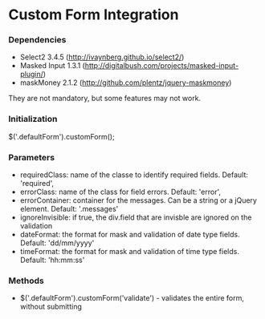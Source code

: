Custom Form Integration
===========

### Dependencies

* Select2 3.4.5 (http://ivaynberg.github.io/select2/)
* Masked Input 1.3.1 (http://digitalbush.com/projects/masked-input-plugin/)
* maskMoney 2.1.2 (http://github.com/plentz/jquery-maskmoney)

They are not mandatory, but some features may not work.

### Initialization

$('.defaultForm').customForm();

### Parameters

* requiredClass: name of the classe to identify required fields. Default: 'required',
* errorClass: name of the class for field errors. Default: 'error',
* errorContainer: container for the messages. Can be a string or a jQuery element. Default: '.messages'
* ignoreInvisible: if true, the div.field that are invisble are ignored on the validation
* dateFormat: the format for mask and validation of date type fields. Default: 'dd/mm/yyyy'
* timeFormat: the format for mask and validation of time type fields. Default: 'hh:mm:ss'

### Methods

* $('.defaultForm').customForm('validate') - validates the entire form, without submitting
